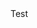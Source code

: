 <Html> <!-- This tag is compulsory for any HTML document. -->   
<Head>  
<!-- The Head tag is used to create a title of web page, CSS syntax for a web page, and helps in written a JavaScript code. -->  
</Head>  
<Body>  
Test
<!-- The Body tag is used to display the content on a web page. In this example we do not specify any content or any tag, so in output nothing will display on the web page. -->  
</Body>  
</Html> 
